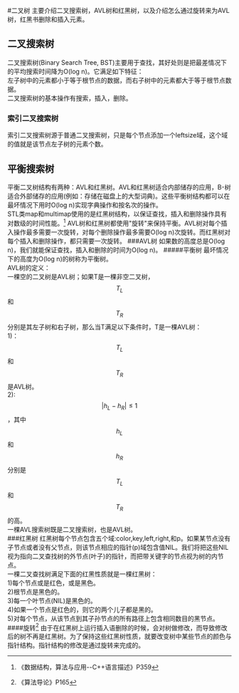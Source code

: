 #二叉树
主要介绍二叉搜索树，AVL树和红黑树，以及介绍怎么通过旋转来为AVL树，红黑书删除和插入元素。  
## 二叉搜索树

二叉搜索树\(Binary Search Tree, BST\)主要用于查找，其好处则是把最差情况下的平均搜索时间降为O\(log n\)。它满足如下特征：  
左子树中的元素都小于等于根节点的数据，而右子树中的元素都大于等于根节点数据。  
二叉搜索树的基本操作有搜索，插入，删除。

### 索引二叉搜索树

索引二叉搜索树源于普通二叉搜索树，只是每个节点添加一个leftsize域，这个域的值就是该节点左子树的元素个数。

## 平衡搜索树

平衡二叉树结构有两种：AVL和红黑树。AVL和红黑树适合内部储存的应用，B-树适合外部储存的应用\(例如：存储在磁盘上的大型词典\)。这些平衡树结构都可以在最坏情况下用时O\(log n\)实现字典操作和按名次的操作。   
STL类map和multimap使用的是红黑树结构，以保证查找，插入和删除操作具有对数级的时间性能。[^1]
AVL树和红黑树都使用"旋转"来保持平衡。AVL树对每个插入操作最多需要一次旋转，对每个删除操作最多需要O(log n)次旋转。而红黑树对每个插入和删除操作，都只需要一次旋转。
###AVL树
如果数的高度总是O(log n)，我们就能保证查找，插入和删除的时间为O(log n)。
#####平衡树
最坏情况下的高度为O(log n)的树称为平衡树。  
AVL树的定义：  
一棵空的二叉树是AVL树；如果T是一棵非空二叉树，$$T_L$$和$$T_R$$分别是其左子树和右子树，那么当T满足以下条件时，T是一棵AVL树：  
1)：$$T_L$$和$$T_R$$是AVL树。  
2): $$|h_L-h_R| \le 1$$，其中$$h_L$$和$$h_R$$分别是$$T_L$$和$$T_R$$的高。  
一棵AVL搜索树既是二叉搜索树，也是AVL树。   
###红黑树
红黑树每个节点包含五个域:color,key,left,right,和p。如果某节点没有子节点或者没有父节点，则该节点相应的指针(p)域包含值NIL。我们将把这些NIL视为指向二叉查找树的外节点(叶子)的指针，而把带关键字的节点视为树的内节点。  
一棵二叉查找树满足下面的红黑性质就是一棵红黑树：  
1)每个节点或是红色，或是黑色。   
2)根节点是黑色的。      
3)每一个叶节点(NIL)是黑色的。  
4)如果一个节点是红色的，则它的两个儿子都是黑的。  
5)对每个节点，从该节点到其子孙节点的所有路径上包含相同数目的黑节点。  
####旋转[^2]
由于在红黑树上运行插入语删除的时候，会对树做修改，而导致修改后的树不再是红黑树。为了保持这些红黑树性质，就要改变树中某些节点的颜色与指针结构。指针结构的修改是通过旋转来完成的。  

[^1]: 《数据结构，算法与应用--C++语言描述》P359
[^2]: 《算法导论》P165
